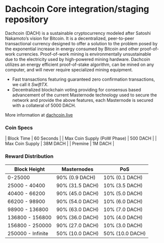 Dachcoin Core integration/staging repository
=================================================

Dachcoin (DACH) is a sustainable cryptocurrency modeled after Satoshi Nakamoto’s vision for Bitcoin. It is a decentralized, peer-to-peer transactional currency designed to offer a solution to the problem posed by the exponential increase in energy consumed by Bitcoin and other proof-of-work currencies. Proof-of-work mining is environmentally unsustainable due to the electricity used by high-powered mining hardware. Dachcoin utilizes an energy efficient proof-of-stake algorithm, can be mined on any computer, and will never require specialized mining equipment.

- Fast transactions featuring guaranteed zero confirmation transactions, we call it _SwiftTX_.
- Decentralized blockchain voting providing for consensus based advancement of the current Masternode
  technology used to secure the network and provide the above features, each Masternode is secured
  with a collateral of 5000 DACH.

More information at [dachcoin.live](http://dachcoin.live)

### Coin Specs

| Block Time                  | 60  Seconds     |
| Max Coin Supply (PoW Phase) | 500 DACH        |
| Max Coin Supply             | 38M DACH        |
| Premine                     | 1M  DACH        |

### Reward Distribution

| **Block Height** | **Masternodes**  |     **PoS**      |
|------------------|------------------|------------------|
| 0-25000          | 90% (0.9 DACH)   | 10% (0.1 DACH)   |
| 25000 - 40400    | 90% (31.5 DACH)  | 10% (3.5 DACH)   |
| 40400 - 66200    | 90% (45.0 DACH)  | 10% (5.0 DACH)   |
| 66200 - 98900    | 90% (54.0 DACH)  | 10% (6.0 DACH)   |
| 98900 - 136800   | 90% (63.0 DACH)  | 10% (7.0 DACH)   |
| 136800 - 156800  | 90% (36.0 DACH)  | 10% (4.0 DACH)   |
| 156800 - 250000  | 90% (27.0 DACH)  | 10% (3.0 DACH)   |
| 250000 - Infinite| 50% (10.0 DACH)  | 50% (10.0 DACH)  |
